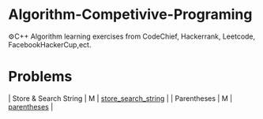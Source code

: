 # Algorithm-Competivive-Programing
⚙️C++ Algorithm learning exercises from CodeChief, Hackerrank, Leetcode, FacebookHackerCup,ect. </br>
# Problems
| Store & Search String | M | [store_search_string]() | 
| Parentheses | M | [parentheses]() |

